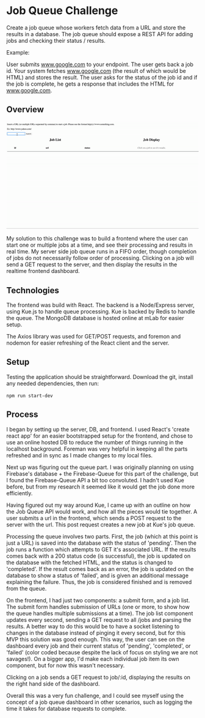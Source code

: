 # Job Queue Challenge

Create a job queue whose workers fetch data from a URL and store the results in a database. The job queue should expose a REST API for adding jobs and checking their status / results.

Example:

User submits www.google.com to your endpoint. The user gets back a job id. Your system fetches www.google.com (the result of which would be HTML) and stores the result. The user asks for the status of the job id and if the job is complete, he gets a response that includes the HTML for www.google.com.

## Overview

![sample](public/JobQueue.gif)

My solution to this challenge was to build a frontend where the user can start one or multiple jobs at a time, and see their processing and results in real time. My server side job queue runs in a FIFO order, though completion of jobs do not necessarily follow order of processing. Clicking on a job will send a GET request to the server, and then display the results in the realtime frontend dashboard.

## Technologies

The frontend was build with React. The backend is a Node/Express server, using Kue.js to handle queue processing. Kue is backed by Redis to handle the queue. The MongoDB database is hosted online at mLab for easier setup.

The Axios library was used for GET/POST requests, and foremon and nodemon for easier refreshing of the React client and the server.

## Setup

Testing the application should be straightforward. Download the git, install any needed dependencies, then run:

`npm run start-dev`

## Process

I began by setting up the server, DB, and frontend. I used React's 'create react app' for an easier bootstrapped setup for the frontend, and chose to use an online hosted DB to reduce the number of things running in the localhost background. Foreman was very helpful in keeping all the parts refreshed and in sync as I made changes to my local files.

Next up was figuring out the queue part. I was originally planning on using Firebase's database + the Firebase-Queue for this part of the challenge, but I found the Firebase-Queue API a bit too convoluted. I hadn't used Kue before, but from my research it seemed like it would get the job done more efficiently.

Having figured out my way around Kue, I came up with an outline on how the Job Queue API would work, and how all the pieces would tie together. A user submits a url in the frontend, which sends a POST request to the server with the url. This post request creates a new job at Kue's job queue.

Processing the queue involves two parts. First, the job (which at this point is just a URL) is saved into the database with the status of 'pending'. Then the job runs a function which attempts to GET it's associated URL. If the results comes back with a 200 status code (is successful), the job is updated on the database with the fetched HTML, and the status is changed to 'completed'. If the result comes back as an error, the job is updated on the database to show a status of 'failed', and is given an additional message explaining the failure. Thus, the job is considered finished and is removed from the queue.  

On the frontend, I had just two components: a submit form, and a job list. The submit form handles submission of URLs (one or more, to show how the queue handles multiple submissions at a time). The job list component updates every second, sending a GET request to all /jobs and parsing the results. A better way to do this would be to have a socket listening to changes in the database instead of pinging it every second, but for this MVP this solution was good enough. This way, the user can see on the dashboard every job and their current status of 'pending', 'completed', or
'failed' (color coded because despite the lack of focus on styling we are not savages!). On a bigger app, I'd make each individual job item its own component, but for now this wasn't necessary.

Clicking on a job sends a GET request to job/:id, displaying the results on the right hand side of the dashboard.

Overall this was a very fun challenge, and I could see myself using the concept of a job queue dashboard in other scenarios, such as logging the time it takes for database requests to complete.
